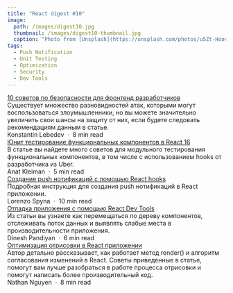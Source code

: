 ```yaml
---
title: "React digest #10"
image: 
  path: /images/digest10.jpg
  thumbnail: /images/digest10-thumbnail.jpg
  caption: "Photo from [Unsplash](https://unsplash.com/photos/u5Zt-HoocrM)"
tags:
  - Push Notification
  - Unit Testing
  - Optimization
  - Security
  - Dev Tools
---
```


<div class="digest">
    <a href="https://levelup.gitconnected.com/10-security-tips-for-frontend-developers-19e3dd9fb069">10 советов по безопасности для фронтенд разработчиков</a>
    <div class="digest-desc">Существует множество разновидностей атак, которыми могут воспользоваться злоумышленники, но вы можете значительно увеличить свои шансы на защиту от них, если будете следовать рекомендациям данным в статье.</div>
    <div class="digest-time">Konstantin Lebedev &nbsp;&middot;&nbsp; 8 min read</div>
</div>

<div class="digest">
    <a href="https://eng.uber.com/best-practices-for-react-v16/">Юнит тестирование функциональных компонентов в React 16</a>
    <div class="digest-desc">В статье вы найдете много советов для модульного тестирования функциональных компонентов, в том числе с использованием hooks от разработчика из Uber.</div> 
    <div class="digest-time">Anat Kleiman &nbsp;&middot;&nbsp; 5 min read</div>
</div>

<div class="digest">
    <a href="https://itnext.io/react-push-notifications-with-hooks-d293d36f4836">Создание push нотификаций с помощью React hooks</a>
    <div class="digest-desc">Подробная инструкция для создания push нотификаций в React приложении.</div> 
    <div class="digest-time">Lorenzo Spyna &nbsp;&middot;&nbsp; 10 min read</div>
</div>

<div class="digest">
    <a href="https://medium.com/the-thinkmill/react-dev-tools-debug-like-a-ninja-c3a5d09895c6">Отладка приложения с помощью React Dev Tools</a>
    <div class="digest-desc">Из статьи вы узнаете как перемещаться по дереву компонентов, отслеживать поток данных и выявлять слабые места в производительности приложения.</div>
    <div class="digest-time">Dinesh Pandiyan &nbsp;&middot;&nbsp; 6 min read</div>
</div>

<div class="digest">
    <a href="https://www.loginradius.com/engineering/blog/understanding-react-rendering/">Оптимизация отрисовки в React приложении</a>
    <div class="digest-desc">Автор детально рассказывает, как работает метод render() и алгоритм согласования изменений в React. Советы приведенные в статье, помогут вам лучше разобраться в работе процесса отрисовки и помогут написать более производительный код.</div>
    <div class="digest-time">Nathan Nguyen &nbsp;&middot;&nbsp; 8 min read</div>
</div>